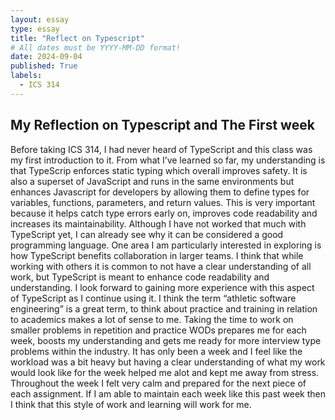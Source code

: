 ```yaml
---
layout: essay
type: essay
title: "Reflect on Typescript"
# All dates must be YYYY-MM-DD format!
date: 2024-09-04
published: True
labels:
  - ICS 314
---
```



## My Reflection on Typescript and The First week

  Before taking ICS 314, I had never heard of TypeScript and this class was my first introduction to it. From what I’ve learned so far, my understanding is that TypeScrip enforces static typing which overall improves safety. It is also a superset of JavaScript and runs in the same environments but enhances Javascript for developers by allowing them to define types for variables, functions, parameters, and return values. This is very important because it helps catch type errors early on, improves code readability and increases its maintainability. Although I have not worked that much with TypeScript yet, I can already see why it can be considered a good programming language. One area I am particularly interested in exploring is how TypeScript benefits collaboration in larger teams. I think that while working with others it is common to not have a clear understanding of all work, but TypeScript is meant to enhance code readability and understanding. I look forward to gaining more experience with this aspect of TypeScript as I continue using it.
  I think the term “athletic software engineering” is a great term, to think about practice and training in relation to academics makes a lot of sense to me. Taking the time to work on smaller problems in repetition and practice WODs prepares me for each week, boosts my understanding and gets me ready for more interview type problems within the industry. It has only been a week and I feel like the workload was a bit heavy but having a clear understanding of what my work would look like for the week helped me alot and kept me away from stress. Throughout the week I felt very calm and prepared for the next piece of each assignment. If I am able to maintain each week like this past week then I think that this style of work and learning will work for me.
